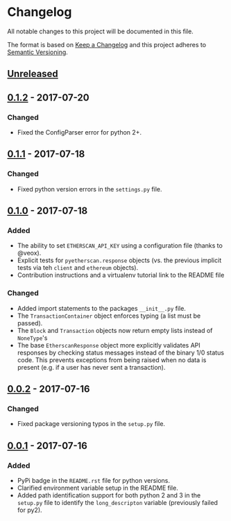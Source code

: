 # Changelog
All notable changes to this project will be documented in this file.

The format is based on [Keep a Changelog](http://keepachangelog.com/en/1.0.0/)
and this project adheres to [Semantic Versioning](http://semver.org/spec/v2.0.0.html).

## [Unreleased]

## [0.1.2] - 2017-07-20
### Changed
- Fixed the ConfigParser error for python 2+.

## [0.1.1] - 2017-07-18
### Changed
- Fixed python version errors in the `settings.py` file.

## [0.1.0] - 2017-07-18
### Added
- The ability to set `ETHERSCAN_API_KEY` using a configuration file (thanks
to @veox).
- Explicit tests for `pyetherscan.response` objects (vs. the previous implicit
  tests via teh `client` and `ethereum` objects).
- Contribution instructions and a virtualenv tutorial link to the README file

### Changed
- Added import statements to the packages `__init__.py` file.
- The `TransactionContainer` object enforces typing (a list must be passed).
- The `Block` and `Transaction` objects now return empty lists instead
  of `NoneType`'s
- The base `EtherscanResponse` object more explicitly validates API responses
  by checking status messages instead of the binary 1/0 status code. This
  prevents exceptions from being raised when no data is present (e.g. if
    a user has never sent a transaction).

## [0.0.2] - 2017-07-16
### Changed
- Fixed package versioning typos in the `setup.py` file.

## [0.0.1] - 2017-07-16
### Added
- PyPi badge in the `README.rst` file for python versions.
- Clarified environment variable setup in the README file.
- Added path identification support for both python 2 and 3 in the `setup.py`
  file to identify the `long_descripton` variable (previously failed for py2).

[Unreleased]: https://github.com/Marto32/pyetherscan/compare/0.1.2...HEAD
[0.1.2]: https://github.com/Marto32/pyetherscan/compare/0.1.1...0.1.2
[0.1.1]: https://github.com/Marto32/pyetherscan/compare/0.1.0...0.1.1
[0.1.0]: https://github.com/Marto32/pyetherscan/compare/0.0.2...0.1.0
[0.0.2]: https://github.com/Marto32/pyetherscan/compare/0.0.1...0.0.2
[0.0.1]: https://github.com/Marto32/pyetherscan/compare/0.0.0...0.0.1
